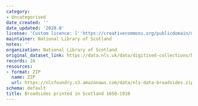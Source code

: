 ```yaml
---
category:
- Uncategorised
date_created: ''
date_updated: '2020.0'
license: 'Custom licence: [''https://creativecommons.org/publicdomain/mark/1.0/'']'
maintainer: National Library of Scotland
notes: ''
organization: National Library of Scotland
original_dataset_link: https://data.nls.uk/data/digitised-collections/broadsides-printed-in-scotland/
records: 16
resources:
- format: ZIP
  name: ZIP
  url: https://nlsfoundry.s3.amazonaws.com/data/nls-data-broadsides.zip
schema: default
title: Broadsides printed in Scotland 1650-1910
---
```

